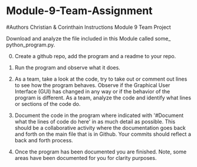 # Module-9-Team-Assignment
#Authors Christian & Corinthain
Instructions
Module 9 Team Project

Download and analyze the file included in this Module called some_ python_program.py.

0) Create a github repo, add the program and a readme to your repo.

1) Run the program and observe what it does.

2) As a team, take a look at the code, try to take out or comment out lines to see how the program behaves. Observe if the Graphical User Interface (GUI) has changed in any way or if the behavior of the program is different. As a team, analyze the code and identify what lines or sections of the code do.

3) Document the code in the program where indicated with '#Document what the lines of code do here' in as much detail as possible. This should be a collaborative activity where the documentation goes back and forth on the main file that is in Github. Your commits should reflect a back and forth process. 

4) Once the program has been documented you are finished. Note, some areas have been documented for you for clarity purposes.   
